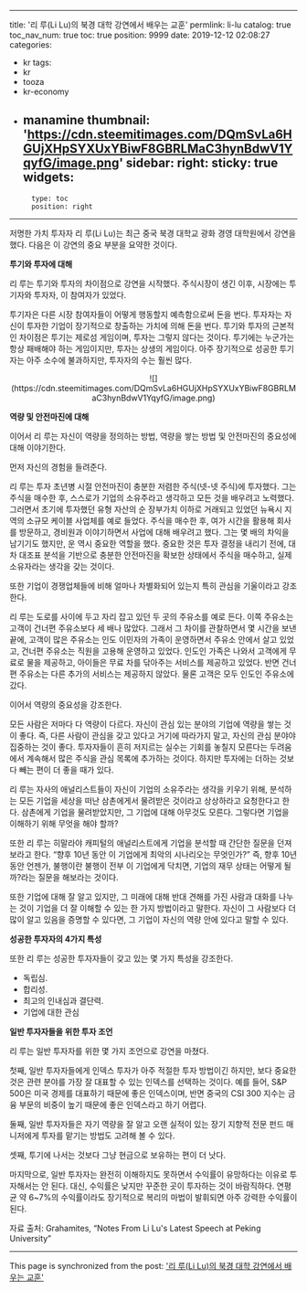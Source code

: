 
---
title: '리 루(Li Lu)의 북경 대학 강연에서 배우는 교훈'
permlink: li-lu
catalog: true
toc_nav_num: true
toc: true
position: 9999
date: 2019-12-12 02:08:27
categories:
- kr
tags:
- kr
- tooza
- kr-economy
- manamine
thumbnail: 'https://cdn.steemitimages.com/DQmSvLa6HGUjXHpSYXUxYBiwF8GBRLMaC3hynBdwV1YqyfG/image.png'
sidebar:
    right:
        sticky: true
widgets:
    -
        type: toc
        position: right
---


저명한 가치 투자자 리 루(Li Lu)는 최근 중국 북경 대학교 광화 경영 대학원에서 강연을 했다. 다음은 이 강연의 중요 부분을 요약한 것이다. 

**투기와 투자에 대해** 

리 루는 투기와 투자의 차이점으로 강연을 시작했다. 주식시장이 생긴 이후, 시장에는 투기자와 투자자, 이 참여자가 있었다. 

투기자은 다른 시장 참여자들이 어떻게 행동할지 예측함으로써 돈을 번다. 투자자는 자신이 투자한 기업이 장기적으로 창출하는 가치에 의해 돈을 번다. 투기와 투자의 근본적인 차이점은 투기는 제로섬 게임이며, 투자는 그렇지 않다는 것이다. 투기에는 누군가는 항상 패배해야 하는 게임이지만, 투자는 상생의 게임이다. 아주 장기적으로 성공한 투기자는 아주 소수에 불과하지만, 투자자의 수는 훨씬 많다.

<center>
![](https://cdn.steemitimages.com/DQmSvLa6HGUjXHpSYXUxYBiwF8GBRLMaC3hynBdwV1YqyfG/image.png)
</center>

**역량 및 안전마진에 대해** 

이어서 리 루는 자신이 역량을 정의하는 방법, 역량을 쌓는 방법 및 안전마진의 중요성에 대해 이야기한다. 

먼저 자신의 경험을 들려준다. 

리 루는 투자 초년병 시절 안전마진이 충분한 저렴한 주식(넷-넷 주식)에 투자했다. 그는 주식을 매수한 후, 스스로가 기업의 소유주라고 생각하고 모든 것을 배우려고 노력했다. 그러면서 초기에 투자했던 유형 자산의 순 장부가치 이하로 거래되고 있었던 뉴욕시 지역의 소규모 케이블 사업체를 예로 들었다. 주식을 매수한 후, 여가 시간을 활용해 회사를 방문하고, 경비원과 이야기하면서 사업에 대해 배우려고 했다. 그는 몇 배의 차익을 남기기도 했지만, 운 역시 중요한 역할을 했다. 중요한 것은 투자 결정을 내리기 전에, 대차 대조표 분석을 기반으로 충분한 안전마진을 확보한 상태에서 주식을 매수하고, 실제 소유자라는 생각을 갖는 것이다.  

또한 기업이 경쟁업체들에 비해 얼마나 차별화되어 있는지 특히 관심을 기울이라고 강조한다.  

리 루는 도로를 사이에 두고 자리 잡고 있던 두 곳의 주유소를 예로 든다. 이쪽 주유소는 고객이 건너편 주유소보다 세 배나 많았다. 그래서 그 차이를 관찰하면서 몇 시간을 보낸 끝에, 고객이 많은 주유소는 인도 이민자의 가족이 운영하면서 주유소 안에서 살고 있었고, 건너편 주유소는 직원을 고용해 운영하고 있었다. 인도인 가족은 나와서 고객에게 무료로 물을 제공하고, 아이들은 무료 차를 닦아주는 서비스를 제공하고 있었다. 반면 건너편 주유소는 다른 추가의 서비스는 제공하지 않았다. 물론 고객은 모두 인도인 주유소에 갔다. 

이어서 역량의 중요성을 강조한다. 

모든 사람은 저마다 다 역량이 다르다. 자신이 관심 있는 분야의 기업에 역량을 쌓는 것이 좋다. 즉, 다른 사람이 관심을 갖고 있다고 거기에 따라가지 말고, 자신의 관심 분야야 집중하는 것이 좋다. 투자자들이 흔히 저지르는 실수는 기회를 놓칠지 모른다는 두려움에서 계속해서 많은 주식을 관심 목록에 추가하는 것이다. 하지만 투자에는 더하는 것보다 빼는 편이 더 좋을 때가 있다.  

리 루는 자사의 애널리스트들이 자신이 기업의 소유주라는 생각을 키우기 위해, 분석하는 모든 기업을 세상을 떠난 삼촌에게서 물려받은 것이라고 상상하라고 요청한다고 한다. 삼촌에게 기업을 물려받았지만, 그 기업에 대해 아무것도 모른다. 그렇다면 기업을 이해하기 위해 무엇을 해야 할까? 

또한 리 루는 히말라야 캐피털의 애널리스트에게 기업을 분석할 때 간단한 질문을 던져보라고 한다. “향후 10년 동안 이 기업에게 최악의 시나리오는 무엇인가?” 즉, 향후 10년 동안 언젠가, 불행이란 불행이 전부 이 기업에게 닥치면, 기업의 재무 상태는 어떻게 될까?라는 질문을 해보라는 것이다. 

또한 기업에 대해 잘 알고 있지만, 그 미래에 대해 반대 견해를 가진 사람과 대화를 나누는 것이 기업을 더 잘 이해할 수 있는 한 가지 방법이라고 말한다. 자신이 그 사람보다 더 많이 알고 있음을 증명할 수 있다면, 그 기업이 자신의 역량 안에 있다고 말할 수 있다. 

**성공한 투자자의 4가지 특성** 

또한 리 루는 성공한 투자자들이 갖고 있는 몇 가지 특성을 강조한다. 

- 독립심.
- 합리성.
- 최고의 인내심과 결단력.
- 기업에 대한 관심
 

**일반 투자자들을 위한 투자 조언** 

리 루는 일반 투자자를 위한 몇 가지 조언으로 강연을 마쳤다. 

첫째, 일반 투자자들에게 인덱스 투자가 아주 적절한 투자 방법이긴 하지만, 보다 중요한 것은 관련 분야를 가장 잘 대표할 수 있는 인덱스를 선택하는 것이다. 예를 들어, S&P 500은 미국 경제를 대표하기 때문에 좋은 인덱스이며, 반면 중국의 CSI 300 지수는 금융 부문의 비중이 높기 때문에 좋은 인덱스라고 하기 어렵다.  

둘째, 일반 투자자들은 자기 역량을 잘 알고 오랜 실적이 있는 장기 지향적 전문 펀드 매니저에게 투자를 맡기는 방법도 고려해 볼 수 있다.  

셋째, 투기에 나서는 것보다 그냥 현금으로 보유하는 편이 더 낫다.  

마지막으로, 일반 투자자는 완전히 이해하지도 못하면서 수익률이 유망하다는 이유로 투자해서는 안 된다. 대신, 수익률은 낮지만 꾸준한 곳이 투자하는 것이 바람직하다. 연평균 약 6~7%의 수익률이라도 장기적으로 복리의 마법이 발휘되면 아주 강력한 수익률이 된다.  

자료 출처: Grahamites, “Notes From Li Lu's Latest Speech at Peking University”

- - -

This page is synchronized from the post: ['리 루(Li Lu)의 북경 대학 강연에서 배우는 교훈'](https://steemit.com/@pius.pius/li-lu)
